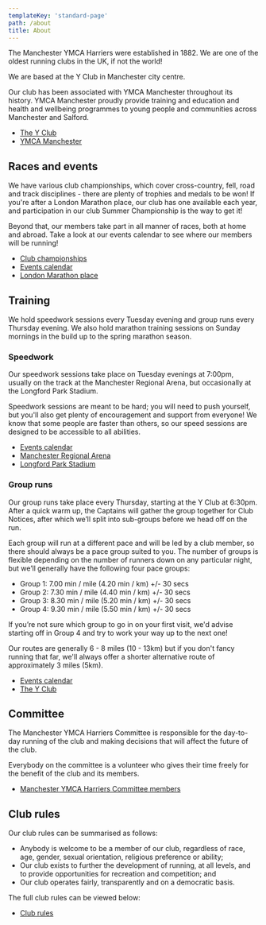 ```yaml
---
templateKey: 'standard-page'
path: /about
title: About
---
```

The Manchester YMCA Harriers were established in 1882. We are one of the oldest running clubs in the UK, if not the world!

We are based at the Y Club in Manchester city centre.

Our club has been associated with YMCA Manchester throughout its history. YMCA Manchester proudly provide training and education and health and wellbeing programmes to young people and communities across Manchester and Salford.

- [The Y Club](https://www.yclub.org.uk)
- [YMCA Manchester](https://www.ymcamanchester.org.uk)

## Races and events

We have various club championships, which cover cross-country, fell, road and track disciplines - there are plenty of trophies and medals to be won! If you're after a London Marathon place, our club has one available each year, and participation in our club Summer Championship is the way to get it!

Beyond that, our members take part in all manner of races, both at home and abroad. Take a look at our events calendar to see where our members will be running!

- [Club championships](/championships)
- [Events calendar](/events)
- [London Marathon place](/about/london-marathon-place)

## Training

We hold speedwork sessions every Tuesday evening and group runs every Thursday evening. We also hold marathon training sessions on Sunday mornings in the build up to the spring marathon season.

### Speedwork

Our speedwork sessions take place on Tuesday evenings at 7:00pm, usually on the track at the Manchester Regional Arena, but occasionally at the Longford Park Stadium.

Speedwork sessions are meant to be hard; you will need to push yourself, but you'll also get plenty of encouragement and support from everyone! We know that some people are faster than others, so our speed sessions are designed to be accessible to all abilities.

- [Events calendar](/events)
- [Manchester Regional Arena](/venues/manchester-regional-arena)
- [Longford Park Stadium](/venues/longford-park)

### Group runs

Our group runs take place every Thursday, starting at the Y Club at 6:30pm. After a quick warm up, the Captains will gather the group together for Club Notices, after which we’ll split into sub-groups before we head off on the run.

Each group will run at a different pace and will be led by a club member, so there should always be a pace group suited to you. The number of groups is flexible depending on the number of runners down on any particular night, but we’ll generally have the following four pace groups:

- Group 1: 7.00 min / mile (4.20 min / km) +/- 30 secs
- Group 2: 7.30 min / mile (4.40 min / km) +/- 30 secs
- Group 3: 8.30 min / mile (5.20 min / km) +/- 30 secs
- Group 4: 9.30 min / mile (5.50 min / km) +/- 30 secs

If you’re not sure which group to go in on your first visit, we'd advise starting off in Group 4 and try to work your way up to the next one!

Our routes are generally 6 - 8 miles (10 - 13km) but if you don't fancy running that far, we'll always offer a shorter alternative route of approximately 3 miles (5km).

- [Events calendar](/events)
- [The Y Club](/venues/the-y-club)

## Committee

The Manchester YMCA Harriers Committee is responsible for the day-to-day running of the club and making decisions that will affect the future of the club.

Everybody on the committee is a volunteer who gives their time freely for the benefit of the club and its members.

- [Manchester YMCA Harriers Committee members](/about/committee)

## Club rules

Our club rules can be summarised as follows:

- Anybody is welcome to be a member of our club, regardless of race, age, gender, sexual orientation, religious preference or ability;
- Our club exists to further the development of running, at all levels, and to provide opportunities for recreation and competition; and
- Our club operates fairly, transparently and on a democratic basis.

The full club rules can be viewed below:

- [Club rules](/about/rules)
